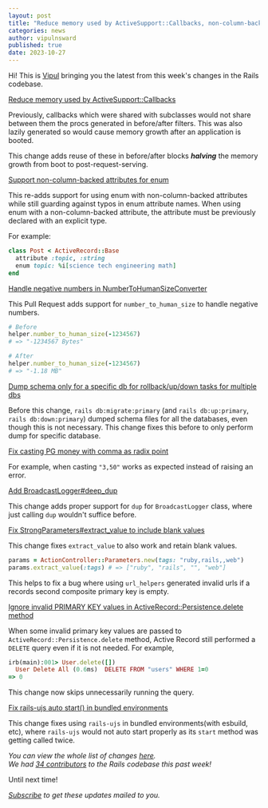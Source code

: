 ```yaml
---
layout: post
title: "Reduce memory used by ActiveSupport::Callbacks, non-column-backed attributes for enum and more!"
categories: news
author: vipulnsward
published: true
date: 2023-10-27
---
```



Hi! This is [Vipul](https://www.saeloun.com/team/vipul) bringing you the latest from this week's changes in the Rails codebase.

[Reduce memory used by ActiveSupport::Callbacks](https://github.com/rails/rails/pull/49728)

Previously, callbacks which were shared with subclasses would not share between them the procs generated in before/after filters. 
This was also lazily generated so would cause memory growth after an application is booted.

This change adds reuse of these in before/after blocks **_halving_** the memory growth from boot to post-request-serving. 

[Support non-column-backed attributes for enum](https://github.com/rails/rails/pull/49769)

This re-adds support for using enum with non-column-backed attributes while still guarding against typos in enum attribute names. 
When using enum with a non-column-backed attribute, the attribute must be previously declared with an explicit type. 

For example:

```ruby
class Post < ActiveRecord::Base 
  attribute :topic, :string 
  enum topic: %i[science tech engineering math]
end
```

[Handle negative numbers in NumberToHumanSizeConverter](https://github.com/rails/rails/pull/49791)

This Pull Request adds support for `number_to_human_size` to handle negative numbers.

```ruby
# Before
helper.number_to_human_size(-1234567)
# => "-1234567 Bytes"

# After
helper.number_to_human_size(-1234567)
# => "-1.18 MB"
```

[Dump schema only for a specific db for rollback/up/down tasks for multiple dbs](https://github.com/rails/rails/pull/49793)

Before this change, `rails db:migrate:primary` (and `rails db:up:primary`, `rails db:down:primary`) dumped schema files for all the databases, 
even though this is not necessary.
This change fixes this before to only perform dump for specific database.

[Fix casting PG money with comma as radix point](https://github.com/rails/rails/pull/49779)

For example, when casting `"3,50"` works as expected instead of raising an error.

[Add BroadcastLogger#deep_dup](https://github.com/rails/rails/pull/49720)

This change adds proper support for `dup` for `BroadcastLogger` class, where just calling `dup` wouldn't suffice before.

[Fix StrongParameters#extract_value to include blank values](https://github.com/rails/rails/pull/49749)

This change fixes `extract_value` to also work and retain blank values.

```ruby
params = ActionController::Parameters.new(tags: "ruby,rails,,web")
params.extract_value(:tags) # => ["ruby", "rails", "", "web"]
```

This helps to fix a bug where using `url_helpers` generated invalid urls if a records second composite primary key is empty.

[Ignore invalid PRIMARY KEY values in ActiveRecord::Persistence.delete method](https://github.com/rails/rails/pull/49738)

When some invalid primary key values are passed to `ActiveRecord::Persistence.delete` method, Active Record still performed a `DELETE` query even if it is not needed. 
For example,

```ruby
irb(main):001> User.delete([])
  User Delete All (0.6ms)  DELETE FROM "users" WHERE 1=0
=> 0
```

This change now skips unnecessarily running the query.

[Fix rails-ujs auto start() in bundled environments](https://github.com/rails/rails/pull/49668)

This change fixes using `rails-ujs` in bundled environments(with esbuild, etc), where `rails-ujs` would not auto start properly as its `start` method was getting called twice.

_You can view the whole list of changes [here](https://github.com/rails/rails/compare/@%7B2023-10-13%7D...main@%7B2023-10-20%7D)._  
_We had [34 contributors](https://contributors.rubyonrails.org/contributors/in-time-window/20231020-20231027) to the Rails codebase this past week!_

Until next time!

_[Subscribe](https://world.hey.com/this.week.in.rails) to get these updates mailed to you._
